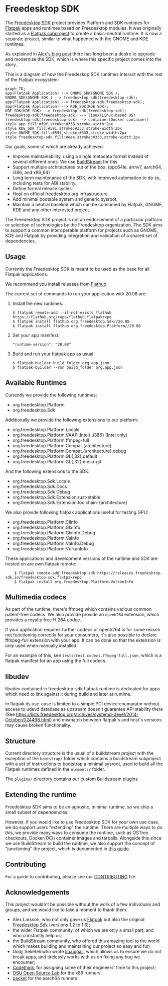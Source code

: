 # Freedesktop SDK

The [Freedesktop SDK](https://freedesktop-sdk.io/ ) project provides Platform
and SDK runtimes for
[Flatpak](https://flatpak.org) apps and runtimes based on Freedesktop modules.
It was originally started as a [Flatpak subproject](https://github.com/flatpak/freedesktop-sdk-images)
to create a basic-neutral runtime. It is now a separate project, similar to
what happened with the GNOME and KDE runtimes.

As explained in [Alex's blog post](https://blogs.gnome.org/alexl/2018/05/16/introducing-1-8-freedesktop-runtime/)
there has long been a desire to upgrade and modernize the SDK, which is where
this specific project comes into the story.

This is a diagram of how the Freedeskop SDK runtimes interact with the rest of
the Flatpak ecosystem:

```mermaid
graph TD;
app(Flatpak Application) --> GNOME_SDK(GNOME SDK.);
GNOME_SDK(GNOME SDK.) --> freedesktop-sdk(freedesktop-sdk);
app(Flatpak Application) --> freedesktop-sdk(freedesktop-sdk);
app(Flatpak Application) --> KDE_SDK(KDE SDK);
KDE_SDK(KDE SDK) --> freedesktop-sdk(freedesktop-sdk);
freedesktop-sdk(freedesktop-sdk) --> linux(Linux-based OS)
freedesktop-sdk(freedesktop-sdk) --> container(Docker container)
style app fill:#f9f,stroke:#333,stroke-width:2px
style KDE_SDK fill:#591,stroke:#333,stroke-width:2px
style GNOME_SDK fill:#591,stroke:#333,stroke-width:2px
style freedesktop-sdk fill:#ee4,stroke:#333,stroke-width:2px
```

Our goals, some of which are already achieved:

*   Improve maintainability, using a single metadata format instead of several
    different ones. We use [BuildStream](https://gitlab.com/BuildStream/buildstream)
    for this.
*   Support multiple architectures out of the box. (ppc64le, armv7, aarch64, i386, and x86_64)
*   Long term maintenance of the SDK, with improved automation to do so,
    including tests for ABI stability.
*   Define formal release cycles.
*   Host on official freedesktop.org infrastructure.
*   Add minimal bootable system and generic sysroot.
*   Maintain a neutral baseline which can be consumed by Flatpak, GNOME, KDE
    and any other interested project.

The Freedesktop SDK project is not an endorsement of a particular platform or
selection of technologies by the Freedesktop organization.
The SDK aims to support a common interoperable platform for projects such as
GNOME, KDE and Flatpak by providing integration and validation of a shared
set of dependencies.

## Usage

Currently the Freedesktop SDK is meant to be used as the base for all Flatpak
applications.

We recommend you install releases from [Flathub](https://flathub.org).

The current set of commands to run your application with 20.08 are:

1.  Install the new runtimes:

    ```
    $ flatpak remote-add --if-not-exists flathub https://flathub.org/repo/flathub.flatpakrepo
    $ flatpak install flathub org.freedesktop.Sdk//20.08
    $ flatpak install flathub org.freedesktop.Platform//20.08
    ```

2.  Set your app manifest:

    ```
    "runtime-version": "20.08"
    ```

3. Build and run your flatpak app as usual:

    ```
    $ flatpak-builder build_folder org.app.json
    $ flatpak-builder --run build_folder org.app.json
    ```

## Available Runtimes

Currently we provide the following runtimes:
* org.freedesktop.Platform
* org.freedesktop.Sdk

Additionally we provide the following extensions to our platform:
* org.freedesktop.Platform.Locale
* org.freedesktop.Platform.VAAPI.Intel{,.i386} (Intel only)
* org.freedesktop.Platform.ffmpeg-full
* org.freedesktop.Platform.Compat.{architecture}
* org.freedesktop.Platform.Compat.{architecture}.debug
* org.freedesktop.Platform.GL{,32}.default
* org.freedesktop.Platform.GL{,32}.mesa-git

And the following extensions to the SDK:
* org.freedesktop.Sdk.Locale
* org.freedesktop.Sdk.Docs
* org.freedesktop.Sdk.Debug
* org.freedesktop.Sdk.Extension.rust-stable
* org.freedesktop.Sdk.Extension.toolchain-{architecture}

We also provide following flatpak applications useful for testing GPU:
* org.freedesktop.Platform.ClInfo
* org.freedesktop.Platform.GlxInfo
* org.freedesktop.Platform.GlxInfo.Debug
* org.freedesktop.Platform.VaInfo
* org.freedesktop.Platform.VaInfo.Debug
* org.freedesktop.Platform.VulkanInfo

These applications and development versions of the runtime and SDK are hosted
on are own flatpak remote:

```
    $ flatpak remote-add freedesktop-sdk https://releases.freedesktop-sdk.io/freedesktop-sdk.flatpakrepo
    $ flatpak install org.freedesktop.Platform.VulkanInfo
```

## Multimedia codecs

As part of the runtime, there's ffmpeg which contains various common
patent-free codecs. We also provide provide an `openh264` extension, which
provides a royalty free H.264 codec. 

If your application requires further codecs or openh264 is for some reason
not functioning correctly for your consumers, it's also possible to declare
ffmpeg-full extension with your app. It can be done so that the extension
is only used when manually installed.

For an example of this, see `tests/test.codecs.ffmpeg-full.json`, which is a
flatpak manifest for an app using the full codecs.

## libudev
libudev contained in freedesktop-sdk flatpak runtime is dedicated for apps
which need to link against it during build and later at runtime.

In flatpak its use-case is limited to a simple PCI device enumarator without
access to udevd database as upstream doesn't guarantee API stability there
(See https://lists.freedesktop.org/archives/systemd-devel/2014-October/024498.html)
and mismatch between flatpak's and host's versions may cause broken functionality.

## Structure

Current directory structure is the usual of a buildstream project with the
exception of the `bootstrap/` folder which contains a buildstream subproject
with a set of instructions to bootstrap a minimal sysroot, used to build all
the Flatpak runtimes defined in the `elements/` folder.

The `plugins/` directory contains our custom Buildstream
[plugins](https://buildstream.gitlab.io/buildstream/pluginindex.html#plugins)

## Extending the runtime
Freedesktop SDK aims to be an agnostic, minimal runtime, so we ship a small subset of dependencies.

However, if you would like to use Freedesktop SDK for your own use case, we do support users "extending"
the runtime. There are multiple ways to do this, we provide many ways to consume the runtime, such as OSTree checkouts, Docker(OCI) container images and tarballs. Alongside this since we use BuildStream to build the runtime, we also support the concept of "junctioning" the project, which is documented in [this guide](https://gitlab.com/freedesktop-sdk/freedesktop-sdk/wikis/Using%20freedesktop-sdk#buildstream-projects).


## Contributing

For a guide to contributing, please see our [CONTRIBUTING](https://gitlab.com/freedesktop-sdk/freedesktop-sdk/-/blob/master/CONTRIBUTING.md) file.

## Acknowledgements

This project wouldn't be possible without the work of a few individuals and
groups, and we would like to take a moment to thank them.

*   Alex Larsson, who not only gave us [Flatpak](https://flatpak.org) but also
    the original
    [Freedesktop Sdk](https://github.com/flatpak/freedesktop-sdk-images)
    (versions 1.2 to 1.6);
*   the wider Flatpak community, of which we are only a small part, and who
    constantly help us;
*   the [BuildStream](https://buildstream.build/) community, who offered this
    amazing tool to the world which makes building and maintaining our project
    so easy and fun;
*   Dodji Seketeli who wrote [libabigail](https://sourceware.org/libabigail/),
    which allows us to ensure we do not break apps, and tirelessly works with
    us on fixing any bug we encounter;
*   [Codethink](https://www.codethink.co.uk/), for assigning some of their
    engineers' time to this project;
*   [OSU Open Source Lab](https://osuosl.org/) for the x86 runners
*   [packet](https://www.packet.com/) for the aarch64 runners
